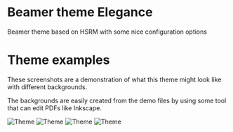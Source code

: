 # Beamer theme Elegance
Beamer theme based on HSRM with some nice configuration options

# Theme examples

These screenshots are a demonstration of
what this theme might look like with different backgrounds.

The backgrounds are easily created from the demo files
by using some tool that can edit PDFs like Inkscape.

![Theme](https://github.com/ivan-cukic/latex-beamer-theme-elegance/raw/master/screenshots/theme-1.png)
![Theme](https://github.com/ivan-cukic/latex-beamer-theme-elegance/raw/master/screenshots/theme-2.png)
![Theme](https://github.com/ivan-cukic/latex-beamer-theme-elegance/raw/master/screenshots/theme-4.png)
![Theme](https://github.com/ivan-cukic/latex-beamer-theme-elegance/raw/master/screenshots/theme-3.png)

